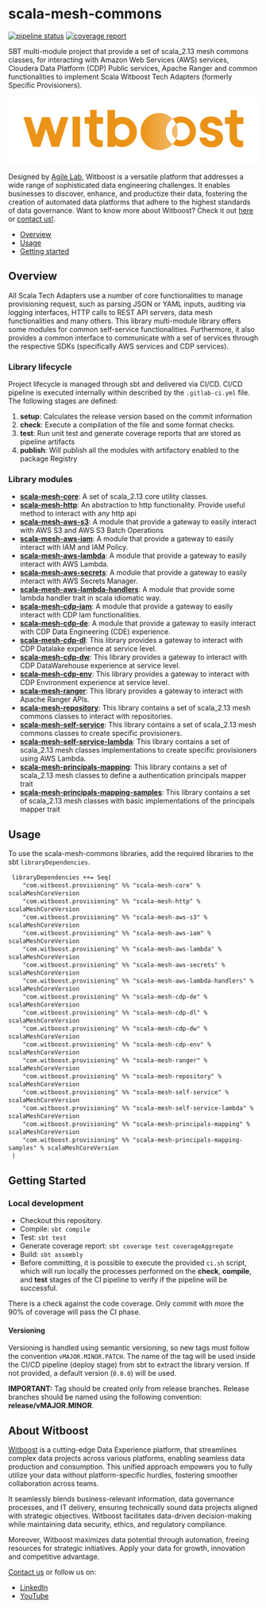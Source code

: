 # scala-mesh-commons

[![pipeline status](https://gitlab.com/AgileFactory/Witboost.Mesh/Provisioning/CDP-refresh/witboost.mesh.provisioning.commons/badges/master/pipeline.svg)](https://gitlab.com/AgileFactory/Witboost.Mesh/Provisioning/CDP-refresh/witboost.mesh.provisioning.commons/-/commits/master) [![coverage report](https://gitlab.com/AgileFactory/Witboost.Mesh/Provisioning/CDP-refresh/witboost.mesh.provisioning.commons/badges/master/coverage.svg)](https://gitlab.com/AgileFactory/Witboost.Mesh/Provisioning/CDP-refresh/witboost.mesh.provisioning.commons/-/commits/master)

SBT multi-module project that provide a set of scala_2.13 mesh commons classes, for interacting with Amazon Web Services (AWS) services, Cloudera Data Platform (CDP) Public services, Apache Ranger and common functionalities to implement Scala Witboost Tech Adapters (formerly Specific Provisioners).

<p align="center">
    <a href="https://www.witboost.com">
        <img src="img/witboost_logo.svg" alt="witboost" width=600 >
    </a>
</p>

Designed by [Agile Lab](https://www.agilelab.it/), Witboost is a versatile platform that addresses a wide range of sophisticated data engineering challenges. It enables businesses to discover, enhance, and productize their data, fostering the creation of automated data platforms that adhere to the highest standards of data governance. Want to know more about Witboost? Check it out [here](https://www.witboost.com) or [contact us!](https://witboost.com/contact-us).

- [Overview](#overview)
- [Usage](#usage)
- [Getting started](#getting-started)

## Overview

All Scala Tech Adapters use a number of core functionalities to manage provisioning request, such as parsing JSON or YAML inputs, auditing via logging interfaces, HTTP calls to REST API servers, data mesh functionalities and many others.  This library multi-module library offers some modules for common self-service functionalities. Furthermore, it also provides a common interface to communicate with a set of services through the respective SDKs (specifically AWS services and CDP services).

### Library lifecycle

Project lifecycle is managed through sbt and delivered via CI/CD. CI/CD pipeline is executed internally within described by the `.gitlab-ci.yml` file. The following stages are defined:
1. **setup**: Calculates the release version based on the commit information
2. **check**: Execute a compilation of the file and some format checks.
3. **test**: Run unit test and generate coverage reports that are stored as pipeline artifacts
4. **publish**: Will publish all the modules with artifactory enabled to the package Registry

### Library modules

* [**scala-mesh-core**](./core/README.md): A set of scala_2.13 core utility classes.
* [**scala-mesh-http**](./http/README.md): An abstraction to http functionality. Provide useful method to interact with any http api
* [**scala-mesh-aws-s3**](./aws-s3/README.md): A module that provide a gateway to easily interact with AWS S3 and AWS S3 Batch Operations
* [**scala-mesh-aws-iam**](./aws-iam/README.md): A module that provide a gateway to easily interact with IAM and IAM Policy.
* [**scala-mesh-aws-lambda**](./aws-lambda/README.md): A module that provide a gateway to easily interact with AWS Lambda.
* [**scala-mesh-aws-secrets**](./aws-secrets/README.md): A module that provide a gateway to easily interact with AWS Secrets Manager.
* [**scala-mesh-aws-lambda-handlers**](./aws-lambda-handlers/README.md): A module that provide some lambda handler trait in scala idiomatic way.
* [**scala-mesh-cdp-iam**](./cdp-iam/README.md): A module that provide a gateway to easily interact with CDP Iam functionalities.
* [**scala-mesh-cdp-de**](./cdp-de/README.md): A module that provide a gateway to easily interact with CDP Data Engineering (CDE) experience.
* [**scala-mesh-cdp-dl**](./cdp-dl/README.md): This library provides a gateway to interact with CDP Datalake experience at service level.
* [**scala-mesh-cdp-dw**](./cdp-dw/README.md): This library provides a gateway to interact with CDP DataWarehouse experience at service level.
* [**scala-mesh-cdp-env**](./cdp-env/README.md): This library provides a gateway to interact with CDP Environment experience at service level.
* [**scala-mesh-ranger**](./ranger/README.md): This library provides a gateway to interact with Apache Ranger APIs.
* [**scala-mesh-repository**](./repository/README.md): This library contains a set of scala_2.13 mesh commons classes to interact with repositories.
* [**scala-mesh-self-service**](./self-service/README.md): This library contains a set of scala_2.13 mesh commons classes to create specific provisioners.
* [**scala-mesh-self-service-lambda**](./self-service-lambda/README.md): This library contains a set of scala_2.13 mesh classes implementations to create specific provisioners using AWS Lambda.
* [**scala-mesh-principals-mapping**](./principals-mapping/README.md): This library contains a set of scala_2.13 mesh classes to define a authentication principals mapper trait
* [**scala-mesh-principals-mapping-samples**](./principals-mapping-samples/README.md): This library contains a set of scala_2.13 mesh classes with basic implementations of the principals mapper trait

## Usage

To use the scala-mesh-commons libraries, add the required libraries to the sbt `libraryDependencies`.

```
 libraryDependencies ++= Seq(    
    "com.witboost.provisioning" %% "scala-mesh-core" % scalaMeshCoreVersion
    "com.witboost.provisioning" %% "scala-mesh-http" % scalaMeshCoreVersion
    "com.witboost.provisioning" %% "scala-mesh-aws-s3" % scalaMeshCoreVersion
    "com.witboost.provisioning" %% "scala-mesh-aws-iam" % scalaMeshCoreVersion
    "com.witboost.provisioning" %% "scala-mesh-aws-lambda" % scalaMeshCoreVersion
    "com.witboost.provisioning" %% "scala-mesh-aws-secrets" % scalaMeshCoreVersion
    "com.witboost.provisioning" %% "scala-mesh-aws-lambda-handlers" % scalaMeshCoreVersion
    "com.witboost.provisioning" %% "scala-mesh-cdp-de" % scalaMeshCoreVersion
    "com.witboost.provisioning" %% "scala-mesh-cdp-dl" % scalaMeshCoreVersion
    "com.witboost.provisioning" %% "scala-mesh-cdp-dw" % scalaMeshCoreVersion
    "com.witboost.provisioning" %% "scala-mesh-cdp-env" % scalaMeshCoreVersion
    "com.witboost.provisioning" %% "scala-mesh-ranger" % scalaMeshCoreVersion
    "com.witboost.provisioning" %% "scala-mesh-repository" % scalaMeshCoreVersion
    "com.witboost.provisioning" %% "scala-mesh-self-service" % scalaMeshCoreVersion
    "com.witboost.provisioning" %% "scala-mesh-self-service-lambda" % scalaMeshCoreVersion
    "com.witboost.provisioning" %% "scala-mesh-principals-mapping" % scalaMeshCoreVersion
    "com.witboost.provisioning" %% "scala-mesh-principals-mapping-samples" % scalaMeshCoreVersion
 )
```

## Getting Started

### Local development

* Checkout this repository.
* Compile: `sbt compile`
* Test: `sbt test`
* Generate coverage report: `sbt coverage test coverageAggregate`
* Build: `sbt assembly`
* Before committing, it is possible to execute the provided `ci.sh` script, which will run locally the processes performed on the **check**, **compile**, and **test** stages of the CI pipeline to verify if the pipeline will be successful. 

There is a check against the code coverage. Only commit with more the 90% of coverage will pass the CI phase.

#### Versioning

Versioning is handled using semantic versioning, so new tags must follow the convention `vMAJOR.MINOR.PATCH`. The name of the tag will be used inside the CI/CD pipeline (deploy stage) from sbt to extract the library version.
If not provided, a default version (`0.0.0`) will be used.

**IMPORTANT:** Tag should be created only from release branches. Release branches should be named using the following convention: **release/vMAJOR.MINOR**.


## About Witboost

[Witboost](https://witboost.com/) is a cutting-edge Data Experience platform, that streamlines complex data projects across various platforms, enabling seamless data production and consumption. This unified approach empowers you to fully utilize your data without platform-specific hurdles, fostering smoother collaboration across teams.

It seamlessly blends business-relevant information, data governance processes, and IT delivery, ensuring technically sound data projects aligned with strategic objectives. Witboost facilitates data-driven decision-making while maintaining data security, ethics, and regulatory compliance.

Moreover, Witboost maximizes data potential through automation, freeing resources for strategic initiatives. Apply your data for growth, innovation and competitive advantage.

[Contact us](https://witboost.com/contact-us) or follow us on:

- [LinkedIn](https://www.linkedin.com/showcase/witboost/)
- [YouTube](https://www.youtube.com/@witboost-platform)
